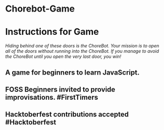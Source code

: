 # Chorebot-Game

# Instructions for Game

*Hiding behind one of these doors is the ChoreBot.
Your mission is to open all of the doors without running into the ChoreBot.
If you manage to avoid the ChoreBot until you open the very last door, you win!*

## A game for beginners to learn JavaScript.
## FOSS Beginners invited to provide improvisations. #FirstTimers 
## Hacktoberfest contributions accepted #Hacktoberfest
